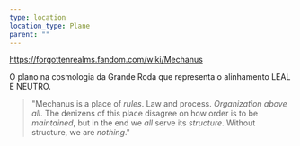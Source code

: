 ```yaml
---
type: location
location_type: Plane
parent: ""
---
```

https://forgottenrealms.fandom.com/wiki/Mechanus 

O plano na cosmologia da Grande Roda que representa o alinhamento LEAL E NEUTRO. 

> "Mechanus is a place of _rules_. Law and process. _Organization above all_. The denizens of this place disagree on how order is to be _maintained_, but in the end we _all_ serve its _structure_. Without structure, we are _nothing_."
